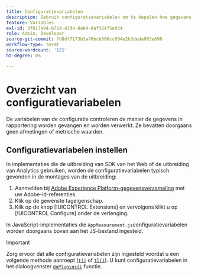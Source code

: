 ```yaml
---
title: Configuratievariabelen
description: Gebruik configuratievariabelen om te bepalen hoe gegevens worden verzameld.
feature: Variables
exl-id: 3f017a94-b71d-47da-8ab4-daf32475ed34
role: Admin, Developer
source-git-commit: 7d8df7173b3a78bcb506cc894e2b3deda003e696
workflow-type: tm+mt
source-wordcount: '121'
ht-degree: 0%

---
```


# Overzicht van configuratievariabelen

De variabelen van de configuratie controleren de manier de gegevens in rapportering worden gevangen en worden verwerkt. Ze bevatten doorgaans geen afmetingen of metrische waarden.

## Configuratievariabelen instellen

In implementaties die de uitbreiding van SDK van het Web of de uitbreiding van Analytics gebruiken, worden de configuratievariabelen typisch gevonden in de montages van de uitbreiding:

1. Aanmelden bij [Adobe Experience Platform-gegevensverzameling](https://experience.adobe.com/data-collection) met uw Adobe-id-referenties.
1. Klik op de gewenste tageigenschap.
1. Klik op de knop [!UICONTROL Extensions] en vervolgens klikt u op [!UICONTROL Configure] onder de verlenging.

In JavaScript-implementaties die `AppMeasurement.js`configuratievariabelen worden doorgaans boven aan het JS-bestand ingesteld.

>[!IMPORTANT]
>
>Zorg ervoor dat alle configuratievariabelen zijn ingesteld voordat u een volgende methode aanroept ([`t()`](../functions/t-method.md) of [`tl()`](../functions/tl-method.md)). U kunt configuratievariabelen in het dialoogvenster [`doPlugins()`](../functions/doplugins.md) functie.
